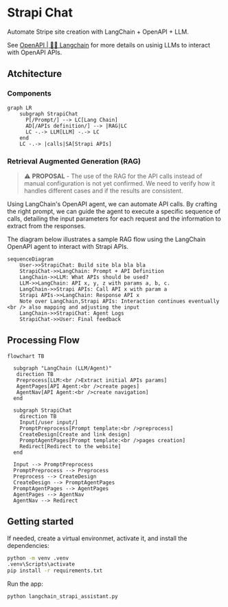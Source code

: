 # Strapi Chat

Automate Stripe site creation with LangChain + OpenAPI + LLM.

See [OpenAPI | 🦜️🔗 Langchain](https://python.langchain.com/docs/integrations/toolkits/openapi) for more details on usinig LLMs to interact with OpenAPI APIs.

## Atchitecture

### Components

```mermaid
graph LR
    subgraph StrapiChat
      P[/Prompt/] --> LC[Lang Chain]
      AD[/APIs definition/] --> |RAG|LC
      LC -.-> LLM[LLM] -.-> LC
    end
    LC -.-> |calls|SA[Strapi APIs]
```

### Retrieval Augmented Generation (RAG)

> ⚠️ **PROPOSAL** - The use of the RAG for the API calls instead of manual configuration is 
> not yet confirmed. We need to verify how it handles different cases and if the results are consistent.

Using LangChain's OpenAPI agent, we can automate API calls. By crafting the right prompt,
we can guide the agent to execute a specific sequence of calls, detailing the input parameters
for each request and the information to extract from the responses.

The diagram below illustrates a sample RAG flow using the LangChain OpenAPI agent to interact with Strapi APIs.

```mermaid
sequenceDiagram
    User->>StrapiChat: Build site bla bla bla
    StrapiChat->>LangChain: Prompt + API Definition
    LangChain->>LLM: What APIs should be used?
    LLM->>LangChain: API x, y, z with params a, b, c.
    LangChain->>Strapi APIs: Call API x with param a
    Strapi APIs->>LangChain: Response API x
    Note over LangChain,Strapi APIs: Interaction continues eventually <br /> also mapping and adjusting the input
    LangChain->>StrapiChat: Agent Logs
    StrapiChat->>User: Final feedback
```

## Processing Flow

```mermaid
flowchart TB
  
  subgraph "LangChain (LLM/Agent)"
   direction TB
   Preprocess[LLM:<br />Extract initial APIs params]
   AgentPages[API Agent:<br />create pages]
   AgentNav[API Agent:<br />create navigation]
  end

  subgraph StrapiChat
    direction TB
    Input[/user input/]
    PromptPreprocess[Prompt template:<br />preprocess]
    CreateDesign[Create and link design]
    PromptAgentPages[Prompt template:<br />pages creation]
    Redirect[Redirect to the website]
  end

  Input --> PromptPreprocess
  PromptPreprocess --> Preprocess
  Preprocess --> CreateDesign
  CreateDesign --> PromptAgentPages
  PromptAgentPages --> AgentPages
  AgentPages --> AgentNav
  AgentNav --> Redirect
```

## Getting started

If needed, create a virtual environmet, activate it, and install the dependencies:

```bash
python -m venv .venv
.venv\Scripts\activate
pip install -r requirements.txt
```

Run the app:

```bash
python langchain_strapi_assistant.py
```
